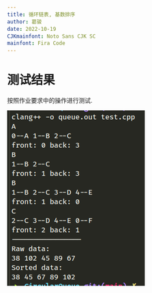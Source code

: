 ```yaml
---
title: 循环链表, 基数排序
author: 葛骏
date: 2022-10-19
CJKmainfont: Noto Sans CJK SC
mainfont: Fira Code
---
```


# 测试结果

按照作业要求中的操作进行测试.

![pic1](pic1.png)

